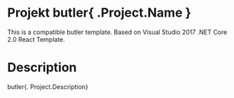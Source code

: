 # Projekt butler{ .Project.Name }

This is a compatible butler template. Based on Visual Studio 2017 .NET Core 2.0 React Template.

# Description

butler{. Project.Description}